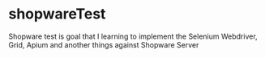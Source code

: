 # shopwareTest
Shopware test is goal that I learning to implement the Selenium Webdriver, Grid, Apium and another things against Shopware Server
